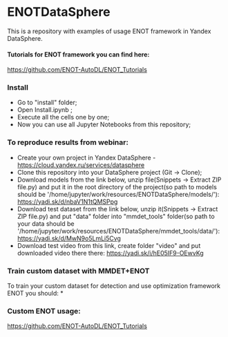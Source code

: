 # ENOTDataSphere
This is a repository with examples of usage ENOT framework in Yandex DataSphere.

#### Tutorials for ENOT framework you can find here:
https://github.com/ENOT-AutoDL/ENOT_Tutorials


### Install
* Go to "install" folder;
* Open Install.ipynb ;
* Execute all the cells one by one;
* Now you can use all Jupyter Notebooks from this repository;


### To reproduce results from webinar:
* Create your own project in Yandex DataSphere - https://cloud.yandex.ru/services/datasphere 
* Clone this repository into your DataSphere project (Git -> Clone);
* Download models from the link below, unzip file(Snippets -> Extract ZIP file.py) 
and put it in the root directory of the project(so path to models should be '/home/jupyter/work/resources/ENOTDataSphere/models/'): 
https://yadi.sk/d/nbaV1N1tQMSPpg
* Download test dataset from the link below, unzip it(Snippets -> Extract ZIP file.py) 
and put "data" folder into "mmdet_tools" folder(so path to your data should be '/home/jupyter/work/resources/ENOTDataSphere/mmdet_tools/data/'):
https://yadi.sk/d/MwN9o5LmLi5Cvg
* Download test video from this link, create folder "video" and put downloaded video there there:
https://yadi.sk/i/hE05IF9-OEwvKg


### Train custom dataset with MMDET+ENOT
To train your custom dataset for detection and use optimization framework ENOT you should:
*


### Custom ENOT usage:
https://github.com/ENOT-AutoDL/ENOT_Tutorials



